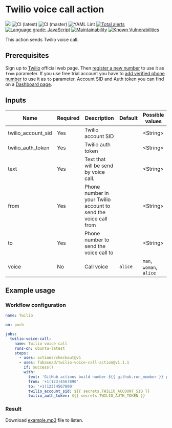 # Twilio voice call action
![](https://img.shields.io/github/v/release/fabasoad/twilio-voice-call-action?include_prereleases) ![CI (latest)](https://github.com/fabasoad/twilio-voice-call-action/workflows/CI%20(latest)/badge.svg) ![CI (master)](https://github.com/fabasoad/twilio-voice-call-action/workflows/CI%20(master)/badge.svg) ![YAML Lint](https://github.com/fabasoad/twilio-voice-call-action/workflows/YAML%20Lint/badge.svg) [![Total alerts](https://img.shields.io/lgtm/alerts/g/fabasoad/twilio-voice-call-action.svg?logo=lgtm&logoWidth=18)](https://lgtm.com/projects/g/fabasoad/twilio-voice-call-action/alerts/) [![Language grade: JavaScript](https://img.shields.io/lgtm/grade/javascript/g/fabasoad/twilio-voice-call-action.svg?logo=lgtm&logoWidth=18)](https://lgtm.com/projects/g/fabasoad/twilio-voice-call-action/context:javascript) [![Maintainability](https://api.codeclimate.com/v1/badges/99ae71f3775872bc4338/maintainability)](https://codeclimate.com/github/fabasoad/twilio-voice-call-action/maintainability) [![Known Vulnerabilities](https://snyk.io/test/github/fabasoad/twilio-voice-call-action/badge.svg?targetFile=package.json)](https://snyk.io/test/github/fabasoad/twilio-voice-call-action?targetFile=package.json)

This action sends Twilio voice call.

## Prerequisites
Sign up to [Twilio](https://twilio.com) official web page. Then [register a new number](https://www.twilio.com/console/voice/numbers) to use it as `from` parameter. If you use free trial account you have to [add verified phone number](https://support.twilio.com/hc/en-us/articles/223180048-Adding-a-Verified-Phone-Number-or-Caller-ID-with-Twilio) to use it as `to` parameter. Account SID and Auth token you can find on a [Dashboard page](https://www.twilio.com/console).

## Inputs
| Name               | Required | Description                                                     | Default | Possible values         |
|--------------------|----------|-----------------------------------------------------------------|---------|-------------------------|
| twilio_account_sid | Yes      | Twilio account SID                                              |         | &lt;String&gt;          |
| twilio_auth_token  | Yes      | Twilio auth token                                               |         | &lt;String&gt;          |
| text               | Yes      | Text that will be send by voice call.                           |         | &lt;String&gt;          |
| from               | Yes      | Phone number in your Twilio account to send the voice call from |         | &lt;String&gt;          |
| to                 | Yes      | Phone number to send the voice call to                          |         | &lt;String&gt;          |
| voice              | No       | Call voice                                                      | `alice` | `man`, `woman`, `alice` |

## Example usage

### Workflow configuration

```yaml
name: Twilio

on: push

jobs:
  twilio-voice-call:
    name: Twilio voice call
    runs-on: ubuntu-latest
    steps:
      - uses: actions/checkout@v1
      - uses: fabasoad/twilio-voice-call-action@v1.1.1
        if: success()
        with:
          text: 'GitHub actions build number ${{ github.run_number }} passed successfully.'
          from: '+1(123)4567890'
          to: '+1(123)4567809'
          twilio_account_sid: ${{ secrets.TWILIO_ACCOUNT_SID }}
          twilio_auth_token: ${{ secrets.TWILIO_AUTH_TOKEN }}
```

### Result
Download [example.mp3](https://raw.githubusercontent.com/fabasoad/twilio-voice-call-action/master/example.mp3) file to listen.